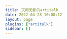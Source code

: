 ```yaml
---
title: 天闲无影的artitalk
date: 2022-04-28 10:08:12
layout: page
plugins: ["artitalk"]
sidebar: []
---
```

